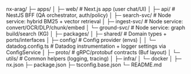 nx-arag/
├─ apps/
│ ├─ web/ # Next.js app (user chat/UI)
│ ├─ api/ # NestJS BFF (QA orchestrator, auth/policy)
│ ├─ search-svc/ # Node service: hybrid BM25 + vector retrieval
│ ├─ ingest-svc/ # Node service: convert/OCR/DLP/chunk/embed
│ └─ ground-svc/ # Node service: graph build/search (KG)
│
├─ packages/
│ ├─ shared/ # Domain types + ports/interfaces
│ ├─ config/ # Config provider (envs)
│ │ └─ datadog.config.ts # Datadog instrumentation + logger settings via ConfigService
│ ├─ proto/ # gRPC/protobuf contracts (Buf layout)
│ └─ utils/ # Common helpers (logging, tracing)
│
├─ infra/
│ └─ docker
│
├─ nx.json
├─ package.json
├─ tsconfig.base.json
└─ README.md
